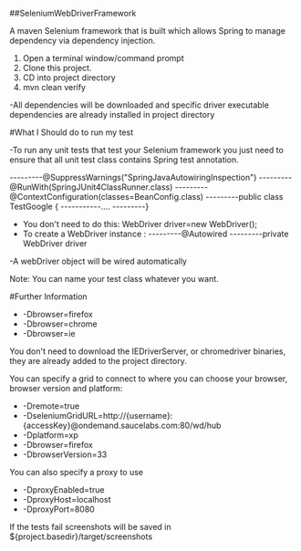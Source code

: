 ##SeleniumWebDriverFramework

A maven Selenium framework that is built which allows Spring to manage dependency via dependency injection.

1. Open a terminal window/command prompt
2. Clone this project.
3. CD into project directory
4. mvn clean verify

-All dependencies will be downloaded and specific driver executable dependencies are already installed in project directory

#What I Should do to run my test

-To run any unit tests that test your Selenium framework you just need to ensure that all unit test class contains Spring test annotation.

---------@SuppressWarnings("SpringJavaAutowiringInspection")
---------@RunWith(SpringJUnit4ClassRunner.class)
---------@ContextConfiguration(classes=BeanConfig.class)
---------public class TestGoogle {
-----------....
---------}

- You don't need to do this: WebDriver driver=new WebDriver();
- To create a WebDriver instance : 
---------@Autowired
---------private WebDriver driver

-A webDriver object will be wired automatically
  
Note: You can name your test class whatever you want.

#Further Information

- -Dbrowser=firefox
- -Dbrowser=chrome
- -Dbrowser=ie

You don't need to download the IEDriverServer, or chromedriver binaries, they are already added to the project directory.

You can specify a grid to connect to where you can choose your browser, browser version and platform:

- -Dremote=true 
- -DseleniumGridURL=http://{username}:{accessKey}@ondemand.saucelabs.com:80/wd/hub 
- -Dplatform=xp 
- -Dbrowser=firefox 
- -DbrowserVersion=33

You can also specify a proxy to use

- -DproxyEnabled=true
- -DproxyHost=localhost
- -DproxyPort=8080

If the tests fail screenshots will be saved in ${project.basedir}/target/screenshots
